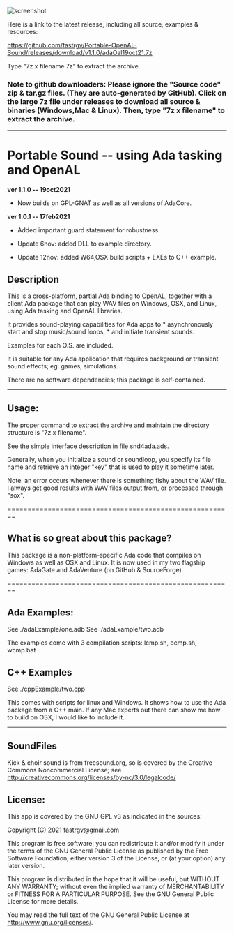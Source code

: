 ![screenshot](https://github.com/fastrgv/Portable-Sound/blob/main/lovelaceClef.png)

Here is a link to the latest release, including all source, examples & resources:

https://github.com/fastrgv/Portable-OpenAL-Sound/releases/download/v1.1.0/adaOal19oct21.7z


Type "7z x filename.7z" to extract the archive.

### Note to github downloaders: Please ignore the "Source code" zip & tar.gz files. (They are auto-generated by GitHub). Click on the large 7z file under releases to download all source & binaries (Windows,Mac & Linux). Then, type "7z x filename" to extract the archive. 



-------------------------------------------------------------------------------------------


# Portable Sound -- using Ada tasking and OpenAL



**ver 1.1.0 -- 19oct2021**
* Now builds on GPL-GNAT as well as all versions of AdaCore.

**ver 1.0.1 -- 17feb2021**

* Added important guard statement for robustness.

* Update 6nov: added DLL to example directory.

* Update 12nov: added W64,OSX build scripts + EXEs to C++ example.


## Description

This is a cross-platform, partial Ada binding to OpenAL, together
with a client Ada package that can play WAV files on Windows, OSX, and Linux, 
using Ada tasking and OpenAL libraries.

It provides sound-playing capabilities for Ada apps to 
	* asynchronously start and stop music/sound loops, 
	* and initiate transient sounds. 

Examples for each O.S. are included.

It is suitable for any Ada application that requires background or transient 
sound effects; eg. games, simulations.

There are no software dependencies; this package is self-contained.

--------------------------------------------------------
## Usage:

The proper command to extract the archive and maintain the directory structure is "7z x filename".

See the simple interface description in file snd4ada.ads.

Generally, when you initialize a sound or soundloop, you specify its file name and retrieve an integer "key" that is used to play it sometime later.

Note: an error occurs whenever there is something fishy about the WAV file. I always get good results with WAV files output from, or processed through "sox".

========================================================
## What is so great about this package?

This package is a non-platform-specific Ada code that compiles on Windows as well as OSX and Linux. It is now used in my two flagship games: AdaGate and AdaVenture (on GitHub & SourceForge). 


========================================================

## Ada Examples:

See ./adaExample/one.adb
See ./adaExample/two.adb

The examples come with 3 compilation scripts: lcmp.sh, ocmp.sh, wcmp.bat

## C++ Examples

See ./cppExample/two.cpp

This comes with scripts for linux and Windows. It shows how to use
the Ada package from a C++ main. If any Mac experts out there
can show me how to build on OSX, I would like to include it.

---------------------------------------

## SoundFiles
Kick & choir sound is from freesound.org, so is covered by the Creative Commons Noncommercial License;  see
http://creativecommons.org/licenses/by-nc/3.0/legalcode/



## License:


This app is covered by the GNU GPL v3 as indicated in the sources:


Copyright (C) 2021  <fastrgv@gmail.com>

This program is free software: you can redistribute it and/or modify
it under the terms of the GNU General Public License as published by
the Free Software Foundation, either version 3 of the License, or
(at your option) any later version.

This program is distributed in the hope that it will be useful,
but WITHOUT ANY WARRANTY; without even the implied warranty of
MERCHANTABILITY or FITNESS FOR A PARTICULAR PURPOSE.  See the
GNU General Public License for more details.

You may read the full text of the GNU General Public License
at <http://www.gnu.org/licenses/>.

